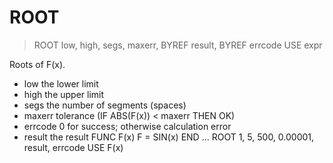 # ROOT

> ROOT low, high, segs, maxerr, BYREF result, BYREF errcode USE expr

Roots of F(x).


* low the lower limit
* high the upper limit
* segs the number of segments (spaces)
* maxerr tolerance (IF ABS(F(x)) < maxerr THEN OK)
* errcode 0 for success; otherwise calculation error
* result the result
FUNC F(x)
 F = SIN(x)
END
...
ROOT 1, 5, 500, 0.00001, result, errcode USE F(x)

